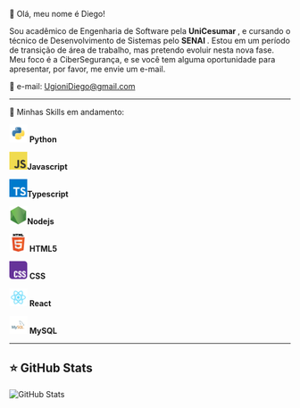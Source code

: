 
💜 Olá, meu nome é Diego!

Sou acadêmico de Engenharia de Software pela <strong> UniCesumar </strong>, e cursando o técnico de Desenvolvimento de Sistemas pelo <strong> SENAI </strong>.
Estou em um período de transição de área de trabalho, mas pretendo evoluir nesta nova fase.
Meu foco é a CiberSegurança, e se você tem alguma oportunidade para apresentar, por favor, me envie um e-mail.

💬 e-mail: UgioniDiego@gmail.com 

---

🚀 Minhas Skills em andamento:

<code><img height="32" src="https://raw.githubusercontent.com/github/explore/80688e429a7d4ef2fca1e82350fe8e3517d3494d/topics/python/python.png" alt="Python"/></code>
<strong>Python</strong>

<code><img height="32" src="https://raw.githubusercontent.com/github/explore/80688e429a7d4ef2fca1e82350fe8e3517d3494d/topics/javascript/javascript.png" alt="Javascript"/></code><strong>Javascript</strong>

<code><img height="32" src="https://raw.githubusercontent.com/github/explore/80688e429a7d4ef2fca1e82350fe8e3517d3494d/topics/typescript/typescript.png" alt="Typescript"/></code><strong>Typescript</strong>

<code><img height="32" src="https://raw.githubusercontent.com/github/explore/80688e429a7d4ef2fca1e82350fe8e3517d3494d/topics/nodejs/nodejs.png" alt="Nodejs"/></code><strong>Nodejs</strong>

<code><img height="32" src="https://raw.githubusercontent.com/github/explore/80688e429a7d4ef2fca1e82350fe8e3517d3494d/topics/html/html.png" alt="HTML5"/></code>
<strong>HTML5</strong>

<code><img height="32" src="https://raw.githubusercontent.com/github/explore/80688e429a7d4ef2fca1e82350fe8e3517d3494d/topics/css/css.png" alt="CSS"/></code>
<strong>CSS</strong>

<code><img height="32" src="https://raw.githubusercontent.com/github/explore/80688e429a7d4ef2fca1e82350fe8e3517d3494d/topics/react/react.png" alt="React"/></code>
<strong>React</strong>

<code><img height="32" src="https://raw.githubusercontent.com/github/explore/80688e429a7d4ef2fca1e82350fe8e3517d3494d/topics/mysql/mysql.png" alt="MySQL"/></code>
<strong>MySQL</strong>


---

## ⭐ GitHub Stats

![GitHub Stats](https://github-readme-stats.vercel.app/api?username=UgioniDiego&show_icons=true)
